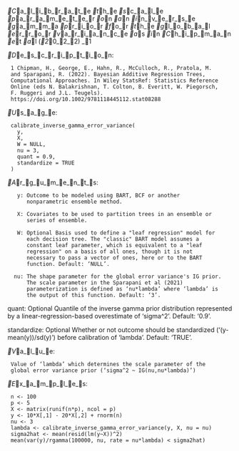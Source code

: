 _C_a_l_i_b_r_a_t_e _t_h_e _s_c_a_l_e _p_a_r_a_m_e_t_e_r _o_n _a_n _i_n_v_e_r_s_e _g_a_m_m_a _p_r_i_o_r _f_o_r _t_h_e _g_l_o_b_a_l
_e_r_r_o_r _v_a_r_i_a_n_c_e _a_s _i_n _C_h_i_p_m_a_n _e_t _a_l (_2_0_2_2) _1

_D_e_s_c_r_i_p_t_i_o_n:

     1 Chipman, H., George, E., Hahn, R., McCulloch, R., Pratola, M.
     and Sparapani, R. (2022). Bayesian Additive Regression Trees,
     Computational Approaches. In Wiley StatsRef: Statistics Reference
     Online (eds N. Balakrishnan, T. Colton, B. Everitt, W. Piegorsch,
     F. Ruggeri and J.L. Teugels).
     https://doi.org/10.1002/9781118445112.stat08288

_U_s_a_g_e:

     calibrate_inverse_gamma_error_variance(
       y,
       X,
       W = NULL,
       nu = 3,
       quant = 0.9,
       standardize = TRUE
     )
     
_A_r_g_u_m_e_n_t_s:

       y: Outcome to be modeled using BART, BCF or another
          nonparametric ensemble method.

       X: Covariates to be used to partition trees in an ensemble or
          series of ensemble.

       W: Optional Basis used to define a "leaf regression" model for
          each decision tree. The "classic" BART model assumes a
          constant leaf parameter, which is equivalent to a "leaf
          regression" on a basis of all ones, though it is not
          necessary to pass a vector of ones, here or to the BART
          function. Default: ‘NULL’.

      nu: The shape parameter for the global error variance's IG prior.
          The scale parameter in the Sparapani et al (2021)
          parameterization is defined as ‘nu*lambda’ where ‘lambda’ is
          the output of this function. Default: ‘3’.

   quant: Optional Quantile of the inverse gamma prior distribution
          represented by a linear-regression-based overestimate of
          ‘sigma^2’. Default: ‘0.9’.

standardize: Optional Whether or not outcome should be standardized
          (‘(y-mean(y))/sd(y)’) before calibration of ‘lambda’.
          Default: ‘TRUE’.

_V_a_l_u_e:

     Value of ‘lambda’ which determines the scale parameter of the
     global error variance prior (‘sigma^2 ~ IG(nu,nu*lambda)’)

_E_x_a_m_p_l_e_s:

     n <- 100
     p <- 5
     X <- matrix(runif(n*p), ncol = p)
     y <- 10*X[,1] - 20*X[,2] + rnorm(n)
     nu <- 3
     lambda <- calibrate_inverse_gamma_error_variance(y, X, nu = nu)
     sigma2hat <- mean(resid(lm(y~X))^2)
     mean(var(y)/rgamma(100000, nu, rate = nu*lambda) < sigma2hat)
     
